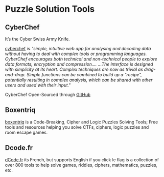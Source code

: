 # Puzzle Solution  Tools

## CyberChef

It’s the Cyber Swiss Army Knife.

[cyberchef](https://cyberchef.org/) is *"simple, intuitive web app for analysing and decoding data without having to deal with complex tools or programming languages. CyberChef encourages both technical and non-technical people to explore data formats, encryption and compression....*
...*The interface is designed with simplicity at its heart. Complex techniques are now as trivial as drag-and-drop. Simple functions can be combined to build up a "recipe", potentially resulting in complex analysis, which can be shared with other users and used with their input."*

CyberChef Open-Sourced through [GitHub](https://github.com/gchq/CyberChef)
 
## Boxentriq
[boxentriq](https://www.boxentriq.com/code-breaking/) is a Code-Breaking, Cipher and Logic Puzzles Solving Tools; Free tools and resources helping you solve CTFs, ciphers, logic puzzles and room escape games.

## Dcode.fr
[dCode.fr](https://www.dcode.fr/en) its French, but supports English if you click le flag is a collection of over 800 tools to help solve games, riddles, ciphers, mathematics, puzzles, etc.


